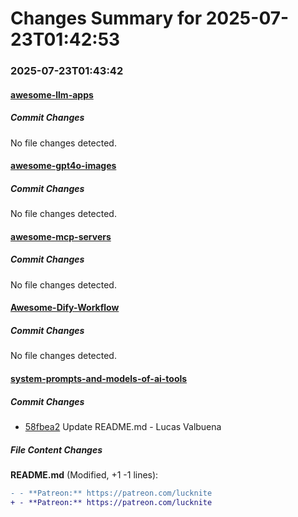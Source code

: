 # Changes Summary for 2025-07-23T01:42:53

### 2025-07-23T01:43:42

#### [awesome-llm-apps](https://github.com/Shubhamsaboo/awesome-llm-apps)

##### Commit Changes

No file changes detected.

#### [awesome-gpt4o-images](https://github.com/jamez-bondos/awesome-gpt4o-images)

##### Commit Changes

No file changes detected.

#### [awesome-mcp-servers](https://github.com/punkpeye/awesome-mcp-servers)

##### Commit Changes

No file changes detected.

#### [Awesome-Dify-Workflow](https://github.com/svcvit/Awesome-Dify-Workflow)

##### Commit Changes

No file changes detected.

#### [system-prompts-and-models-of-ai-tools](https://github.com/x1xhlol/system-prompts-and-models-of-ai-tools)

##### Commit Changes

- [58fbea2](https://github.com/x1xhlol/system-prompts-and-models-of-ai-tools/commit/58fbea2d40fd328370929e92b286704e1dab405b) Update README.md - Lucas Valbuena


##### File Content Changes

**README.md** (Modified, +1 -1 lines):

```diff
- - **Patreon:** https://patreon.com/lucknite
+ - **Patreon:** https://patreon.com/lucknite
```
